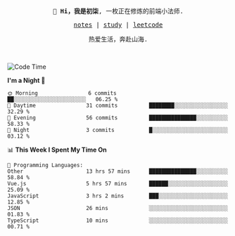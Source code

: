 <p align="center">
  <samp>
    <span><strong>👋 Hi，我是初柒</strong>,</span>
    <span>一枚正在修炼的前端小法师.</span>
  </samp>
</p>

<p align="center">
  <samp>
    <a href="https://www.wolai.com/dec-seven/wyPFvMTwAcD9muc6RMfThB">notes</a> |
    <a href="https://github.com/dec-seven/fe-study">study</a> |
    <a href="https://leetcode.cn/u/dec-seven/">leetcode</a>
  </samp>
</p>
<p align="center">
  <samp>
    <span>热爱生活，奔赴山海.</span>
  </samp>
</p>
<br>

<!--START_SECTION:waka-->
![Code Time](http://img.shields.io/badge/Code%20Time-892%20hrs%2011%20mins-blue)

**I'm a Night 🦉** 

```text
🌞 Morning                6 commits           ██░░░░░░░░░░░░░░░░░░░░░░░   06.25 % 
🌆 Daytime                31 commits          ████████░░░░░░░░░░░░░░░░░   32.29 % 
🌃 Evening                56 commits          ███████████████░░░░░░░░░░   58.33 % 
🌙 Night                  3 commits           █░░░░░░░░░░░░░░░░░░░░░░░░   03.12 % 
```


📊 **This Week I Spent My Time On** 

```text
💬 Programming Languages: 
Other                    13 hrs 57 mins      ███████████████░░░░░░░░░░   58.84 % 
Vue.js                   5 hrs 57 mins       ██████░░░░░░░░░░░░░░░░░░░   25.09 % 
JavaScript               3 hrs 2 mins        ███░░░░░░░░░░░░░░░░░░░░░░   12.85 % 
JSON                     26 mins             ░░░░░░░░░░░░░░░░░░░░░░░░░   01.83 % 
TypeScript               10 mins             ░░░░░░░░░░░░░░░░░░░░░░░░░   00.71 % 
```


<!--END_SECTION:waka-->

